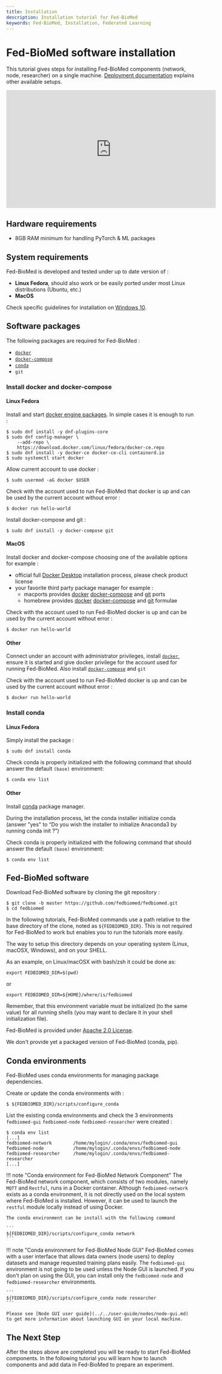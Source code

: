 ```yaml
---
title: Installation
description: Installation tutorial for Fed-BioMed
keywords: Fed-BioMed, Installation, Federated Learning
---
```


# Fed-BioMed software installation

This tutorial gives steps for installing Fed-BioMed components (network, node, researcher) on a single machine.
[Deployment documentation](../../user-guide/deployment/deployment.md) explains other available setups.

<iframe width="560" height="315" src="https://www.youtube.com/embed/X4TSDdIqeLM" title="YouTube video player" frameborder="0" allow="accelerometer; autoplay; clipboard-write; encrypted-media; gyroscope; picture-in-picture" allowfullscreen></iframe>

## Hardware requirements

* 8GB RAM minimum for handling PyTorch & ML packages

## System requirements

Fed-BioMed is developed and tested under up to date version of :

* **Linux Fedora**, should also work or be easily ported under most Linux distributions (Ubuntu, etc.)
* **MacOS**

Check specific guidelines for installation on [Windows 10](../../user-guide/installation/windows-installation.md).


## Software packages

 The following packages are required for Fed-BioMed :

 * [`docker`](https://docs.docker.com)
 * [`docker-compose`](https://docs.docker.com/compose)
 * [`conda`](https://conda.io)
 * `git`


### Install docker and docker-compose

#### Linux Fedora

Install and start [docker engine packages](https://docs.docker.com/engine/install/fedora/). In simple cases it is enough to run :

```
$ sudo dnf install -y dnf-plugins-core
$ sudo dnf config-manager \
    --add-repo \
    https://download.docker.com/linux/fedora/docker-ce.repo
$ sudo dnf install -y docker-ce docker-ce-cli containerd.io
$ sudo systemctl start docker
```

Allow current account to use docker :

```
$ sudo usermod -aG docker $USER
```

Check with the account used to run Fed-BioMed that docker is up and can be used by the current account without error :

```
$ docker run hello-world
```

Install docker-compose and git :
```
$ sudo dnf install -y docker-compose git
```

#### MacOS

Install docker and docker-compose choosing one of the available options for example :

* official full [Docker Desktop](https://docs.docker.com/desktop/mac/install/) installation process, please check product license
* your favorite third party package manager for example :
    * macports provides [docker](https://ports.macports.org/port/docker/) [docker-compose](https://ports.macports.org/port/docker-compose/) and [git](https://ports.macports.org/port/git/) ports
    * homebrew provides [docker](https://formulae.brew.sh/formula/docker) [docker-compose](https://formulae.brew.sh/formula/docker-compose) and [git](https://formulae.brew.sh/formula/git) formulae


Check with the account used to run Fed-BioMed docker is up and can be used by the current account without error :

```
$ docker run hello-world
```

#### Other

Connect under an account with administrator privileges, install [`docker`](https://docs.docker.com/engine/install), ensure it is started and give docker privilege for the account used for running Fed-BioMed. Also install [`docker-compose`](https://docs.docker.com/compose/install/) and `git`

Check with the account used to run Fed-BioMed docker is up and can be used by the current account without error :

```
$ docker run hello-world
```


### Install conda

#### Linux Fedora

Simply install the package :

```
$ sudo dnf install conda
```

Check conda is properly initialized with the following command that should answer the default `(base)` environment:

```
$ conda env list
```

#### Other

Install [conda](https://conda.io/projects/conda/en/latest/user-guide/install/index.html) package manager.

During the installation process, let the conda installer initialize conda (answer "yes" to “Do you wish the installer to initialize Anaconda3 by running conda init ?”)

Check conda is properly initialized with the following command that should answer the default `(base)` environment:
```
$ conda env list
```

## Fed-BioMed software
<div id="install-fedbiomed-software" class="anchor">
</div>

Download Fed-BioMed software by cloning the git repository :

```
$ git clone -b master https://github.com/fedbiomed/fedbiomed.git
$ cd fedbiomed
```

In the following tutorials, Fed-BioMed commands use a path relative to the base directory of the clone, noted as `${FEDBIOMED_DIR}`. This is not required for Fed-BioMed to work but enables you to run the tutorials more easily.

The way to setup this directory depends on your operating system (Linux, macOSX, Windows), and on your SHELL.

As an example, on Linux/macOSX with bash/zsh it could be done as:

```
export FEDBIOMED_DIR=$(pwd)
```

or

```
export FEDBIOMED_DIR=${HOME}/where/is/fedbiomed
```

Remember, that this environment variable must be initialized (to the same value) for all running shells (you may want to declare it in your shell initialization file).

Fed-BioMed is provided under [Apache 2.0 License](https://github.com/fedbiomed/fedbiomed/blob/master/LICENSE.md).

We don't provide yet a packaged version of Fed-BioMed (conda, pip).


## Conda environments

Fed-BioMed uses conda environments for managing package dependencies.

Create or update the conda environments with :

```
$ ${FEDBIOMED_DIR}/scripts/configure_conda
```

List the existing conda environments and check the 3 environments `fedbiomed-gui` `fedbiomed-node` `fedbiomed-researcher` were created :

```
$ conda env list
[...]
fedbiomed-network        /home/mylogin/.conda/envs/fedbiomed-gui
fedbiomed-node           /home/mylogin/.conda/envs/fedbiomed-node
fedbiomed-researcher     /home/mylogin/.conda/envs/fedbiomed-researcher
[...]
```

!!! note "Conda environment for Fed-BioMed Network Component"
    The Fed-BioMed network component, which consists of two modules, namely `MQTT` and `Restful`, runs in a Docker container. Although `fedbiomed-network` exists as a conda environment, it is not directly used on the local system where Fed-BioMed is installed. However, it can be used to launch the `restful` module locally instead of using Docker.
    
    The conda environment can be install with the following command

    ```
    ${FEDBIOMED_DIR}/scripts/configure_conda network
    ```

!!! note "Conda environment for Fed-BioMed Node GUI"
    Fed-BioMed comes with a user interface that allows data owners (node users) to deploy datasets and manage requested 
    training plans easily. The `fedbiomed-gui` environment is not going to be used unless the Node GUI is launched. 
    If you don't plan on using the GUI, you can install only the `fedbiomed-node` and `fedbiomed-researcher` environments.

    ```
    ${FEDBIOMED_DIR}/scripts/configure_conda node researcher
    ```
    
    Please see [Node GUI user guide](../../user-guide/nodes/node-gui.md) to get more information about launching GUI on your local machine.



## The Next Step

After the steps above are completed you will be ready to start Fed-BioMed components. In the following tutorial you will learn how to launch components and add data in Fed-BioMed to prepare an experiment.

